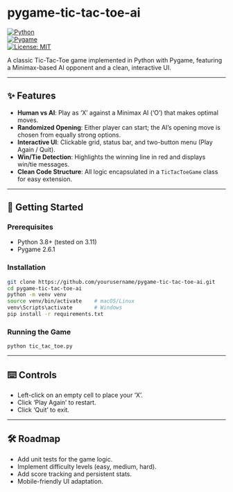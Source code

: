 # pygame-tic-tac-toe-ai

[![Python](https://img.shields.io/badge/python-3.11-blue.svg)](https://www.python.org/)  
[![Pygame](https://img.shields.io/badge/pygame-2.6.1-green.svg)](https://www.pygame.org/)  
[![License: MIT](https://img.shields.io/badge/license-MIT-yellow.svg)](LICENSE)

A classic Tic-Tac-Toe game implemented in Python with Pygame, featuring a Minimax-based AI opponent and a clean, interactive UI.

---

## ✨ Features

- **Human vs AI**: Play as ‘X’ against a Minimax AI (‘O’) that makes optimal moves.  
- **Randomized Opening**: Either player can start; the AI’s opening move is chosen from equally strong options.  
- **Interactive UI**: Clickable grid, status bar, and two-button menu (Play Again / Quit).  
- **Win/Tie Detection**: Highlights the winning line in red and displays win/tie messages.  
- **Clean Code Structure**: All logic encapsulated in a `TicTacToeGame` class for easy extension.

---

## 🚀 Getting Started

### Prerequisites

- Python 3.8+ (tested on 3.11)  
- Pygame 2.6.1

### Installation

```bash
git clone https://github.com/yourusername/pygame-tic-tac-toe-ai.git
cd pygame-tic-tac-toe-ai
python -m venv venv
source venv/bin/activate    # macOS/Linux
venv\Scripts\activate       # Windows
pip install -r requirements.txt
```

### Running the Game
```
python tic_tac_toe.py
```
---

## ⌨️ Controls

- Left-click on an empty cell to place your ‘X’.
- Click ‘Play Again’ to restart.
- Click ‘Quit’ to exit.

---

## 🛠️ Roadmap

- Add unit tests for the game logic.
- Implement difficulty levels (easy, medium, hard).
- Add score tracking and persistent stats.
- Mobile-friendly UI adaptation.
